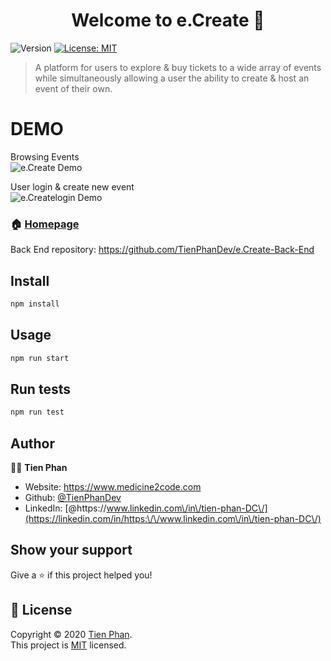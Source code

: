 <h1 align="center">Welcome to e.Create 👋</h1>
<p>
  <img alt="Version" src="https://img.shields.io/badge/version-0.1.0-blue.svg?cacheSeconds=2592000" />
  <a href="https://choosealicense.com/licenses/mit/" target="_blank">
    <img alt="License: MIT" src="https://img.shields.io/badge/License-MIT-yellow.svg" />
  </a>
</p>

> A platform for users to explore & buy tickets to a wide array of events while simultaneously allowing a user the ability to create & host an event of their own.

# DEMO 
Browsing Events
<br />
![e.Create Demo](e.Create.gif)

User login & create new event
<br />
![e.Createlogin Demo](e.CreateLogin.gif)

### 🏠 [Homepage](https://github.com/TienPhanDev/e.Create-Front-End)
Back End repository: https://github.com/TienPhanDev/e.Create-Back-End

## Install

```sh
npm install
```

## Usage

```sh
npm run start
```

## Run tests

```sh
npm run test
```

## Author

👨‍💻 **Tien Phan**

* Website: https://www.medicine2code.com
* Github: [@TienPhanDev](https://github.com/TienPhanDev)
* LinkedIn: [@https:\/\/www.linkedin.com\/in\/tien-phan-DC\/](https://linkedin.com/in/https:\/\/www.linkedin.com\/in\/tien-phan-DC\/)

## Show your support

Give a ⭐️ if this project helped you!

## 📝 License

Copyright © 2020 [Tien Phan](https://github.com/TienPhanDev).<br />
This project is [MIT](https://choosealicense.com/licenses/mit/) licensed.
